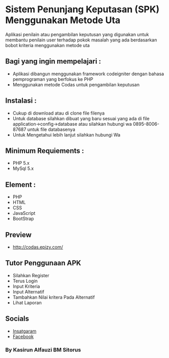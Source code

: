 # Sistem Penunjang Keputasan (SPK) Menggunakan Metode Uta
Aplikasi penilain atau pengambilan keputusan yang digunakan untuk membantu penilain user terhadap pokok masalah yang ada berdasarkan bobot kriteria menggunakan metode uta

## Bagi yang ingin mempelajari :
- Aplikasi dibangun menggunakan framework codeigniter dengan bahasa pemprograman yang berfokus ke PHP
- Menggunakan metode Codas untuk pengambilan keputusan

## Instalasi :
- Cukup di download atau di clone file filenya
- Untuk database silahkan dibuat yang baru sesuai yang ada di file application->config->database atau silahkan hubungi wa 0895-8006-87687 untuk file databasenya
- Untuk Mengetahui lebih lanjut silahkan hubungi Wa

## Minimum Requiements :
- PHP 5.x
- MySql 5.x

## Element :
- PHP
- HTML
- CSS
- JavaScript
- BootStrap

## Preview
- http://codas.epizy.com/

## Tutor Penggunaan APK
- Silahkan Register
- Terus Login
- Input Kriteria
- Input Alternatif
- Tambahkan Nilai kritera Pada Alternatif
- Lihat Laporan

## Socials
- [Insatgaram](https://www.instagram.com/kasirun.sitorus/)
- [Facebook](https://www.facebook.com/kasirun.sitorus)

### By Kasirun Alfauzi BM Sitorus

